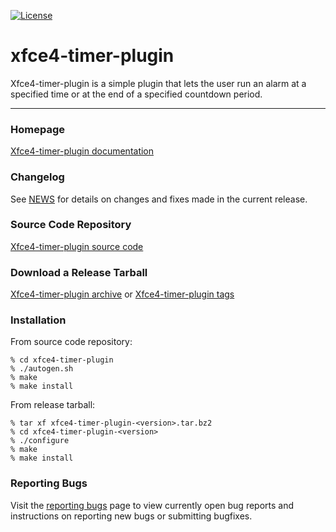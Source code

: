 [![License](https://img.shields.io/badge/License-GPL%20v2-blue.svg)](https://gitlab.xfce.org/panel-plugins/xfce4-timer-plugin/-/blob/master/COPYING)

# xfce4-timer-plugin

Xfce4-timer-plugin is a simple plugin that lets the user run an alarm at a specified time or at the end of a specified countdown period.

----

### Homepage

[Xfce4-timer-plugin documentation](https://docs.xfce.org/panel-plugins/xfce4-timer-plugin)

### Changelog

See [NEWS](https://gitlab.xfce.org/panel-plugins/xfce4-timer-plugin/-/blob/master/NEWS) for details on changes and fixes made in the current release.

### Source Code Repository

[Xfce4-timer-plugin source code](https://gitlab.xfce.org/panel-plugins/xfce4-timer-plugin)

### Download a Release Tarball

[Xfce4-timer-plugin archive](https://archive.xfce.org/src/panel-plugins/xfce4-timer-plugin)
    or
[Xfce4-timer-plugin tags](https://gitlab.xfce.org/panel-plugins/xfce4-timer-plugin/-/tags)

### Installation

From source code repository: 

    % cd xfce4-timer-plugin
    % ./autogen.sh
    % make
    % make install

From release tarball:

    % tar xf xfce4-timer-plugin-<version>.tar.bz2
    % cd xfce4-timer-plugin-<version>
    % ./configure
    % make
    % make install

### Reporting Bugs

Visit the [reporting bugs](https://docs.xfce.org/panel-plugins/xfce4-timer-plugin/bugs) page to view currently open bug reports and instructions on reporting new bugs or submitting bugfixes.


